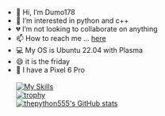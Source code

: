 - 👋 Hi, I’m Dumo178
- 👀 I’m interested in python and c++
- 💔 I’m not looking to collaborate on anything
- 📫 How to reach me ... [here](https://www.ba4x.pro)
- 💻 My OS is Ubuntu 22.04 with Plasma
- 😄 it is the friday
- 📱 I have a Pixel 6 Pro<br /><br />
[![My Skills](https://skillicons.dev/icons?i=js,html,css,vite,vercel,unity,dotnet,cs,babel,cpp,lua,php,py,robloxstudio)](https://skillicons.dev)<br />
[![trophy](https://github-profile-trophy.vercel.app/?username=dumorando&theme=onedark)](https://github.com/ryo-ma/github-profile-trophy)<br />
[![thepython555's GitHub stats](https://github-readme-stats.vercel.app/api?username=dumorando)](https://github.com/anuraghazra/github-readme-stats)


<!---
thepython555/thepython555 is a ✨ special ✨ repository because its `README.md` (this file) appears on your GitHub profile.
You can click the Preview link to take a look at your changes.
--->
